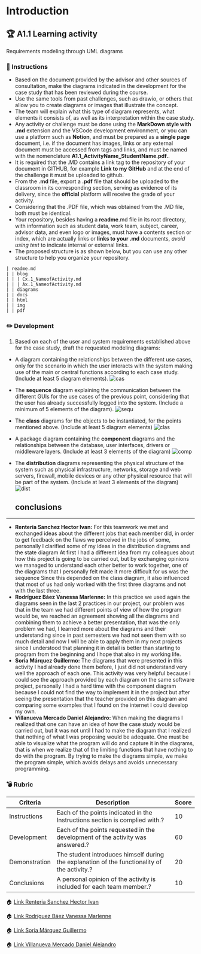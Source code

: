 # Introduction

## :trophy: A1.1 Learning activity

Requirements modeling through UML diagrams

### :blue_book: Instructions

- Based on the document provided by the advisor and other sources of consultation, make the diagrams indicated in the development for the case study that has been reviewed during the course.
- Use the same tools from past challenges, such as drawio, or others that allow you to create diagrams or images that illustrate the concept.
- The team will explain what this type of diagram represents, what elements it consists of, as well as its interpretation within the case study.
- Any activity or challenge must be done using the **MarkDown style with .md** extension and the VSCode development environment, or you can use a platform such as **Notion**, and must be prepared as a **single page** document, i.e. if the document has images, links or any external document must be accessed from tags and links, and must be named with the nomenclature **A1.1_ActivityName_StudentName.pdf.**.
- It is required that the .MD contains a link tag to the repository of your document in GITHUB, for example **Link to my GitHub** and at the end of the challenge it must be uploaded to github.
- From the **.md** file, export a **.pdf** file that should be uploaded to the classroom in its corresponding section, serving as evidence of its delivery, since the **official** platform will receive the grade of your activity.
- Considering that the .PDF file, which was obtained from the .MD file, both must be identical.
- Your repository, besides having a **readme**.md file in its root directory, with information such as student data, work team, subject, career, advisor data, and even logo or images, must have a contents section or index, which are actually links or **links to your .md** documents, _avoid using text_ to indicate internal or external links.
- The proposed structure is as shown below, but you can use any other structure to help you organize your repository.

```
| readme.md
| | blog
| | | Cx.1_NameofActivity.md
| | | Ax.1_NameofActivity.md
| | diagrams
| | docs
| | html
| | img
| | pdf    
```
### :pencil2: Development

1. Based on each of the user and system requirements established above for the case study, draft the requested modeling diagrams:

+ A diagram containing the relationships between the different use cases, only for the scenario in which the user interacts with the system making use of the main or central functions according to each case study. (Include at least 5 diagram elements).
  ![cas](../img/A1.1_Diagrama_Casos_de_Uso.png)
+ The **sequence** diagram explaining the communication between the different GUIs for the use cases of the previous point, considering that the user has already successfully logged into the system. (Include a minimum of 5 elements of the diagram).
  ![sequ](../img/Secuencia.drawio.png)
+ The **class** diagrams for the objects to be instantiated, for the points mentioned above. (Include at least 5 diagram elements)
  ![clas](../img/Clase.drawio.png)
+ A package diagram containing the **component** diagrams and the relationships between the database, user interfaces, drivers or middleware layers. (Include at least 3 elements of the diagram)
  ![comp](../img/componenteA1.1.png)
+ The **distribution** diagrams representing the physical structure of the system such as physical infrastructure, networks, storage and web servers, firewall, mobile devices or any other physical resource that will be part of the system. (Include at least 3 elements of the diagram)
  ![dist](../img/D.Dis.drawio.png)

  ## conclusions
___
- **Renteria Sanchez Hector Ivan:** For this teamwork we met and exchanged ideas about the different jobs that each member did, in order to get feedback on the flaws we perceived in the jobs of some, personally I clarified some of my ideas in the distribution diagrams and the state diagram At first I had a different idea from my colleagues about how this project is going to be carried out, but by exchanging opinions we managed to understand each other better to work together, one of the diagrams that I personally felt made it more difficult for us was the sequence Since this depended on the class diagram, it also influenced that most of us had only worked with the first three diagrams and not with the last three.
- **Rodríguez Báez Vanessa Marlenne:** In this practice we used again the diagrams seen in the last 2 practices in our project, our problem was that in the team we had different points of view of how the program would be, we reached an agreement showing all the diagrams and combining them to achieve a better presentation, that was the only problem we had, I learned more about the diagrams and their understanding since in past semesters we had not seen them with so much detail and now I will be able to apply them in my next projects since I understood that planning it in detail is better than starting to program from the beginning and I hope that also in my working life.
- **Soria Márquez Guillermo:** The diagrams that were presented in this activity I had already done them before, I just did not understand very well the approach of each one. This activity was very helpful because I could see the approach provided by each diagram on the same software project, personally I had a hard time with the component diagram because I could not find the way to implement it in the project but after seeing the presentation that the teacher provided on this diagram and comparing some examples that I found on the internet I could develop my own.
- **Villanueva Mercado Daniel Alejandro:** When making the diagrams I realized that one can have an idea of how the case study would be carried out, but it was not until I had to make the diagram that I realized that nothing of what I was proposing would be adequate. One must be able to visualize what the program will do and capture it in the diagrams, that is when we realize that of the limiting functions that have nothing to do with the program. By trying to make the diagrams simple, we make the program simple, which avoids delays and avoids unnecessary programming.

### :bomb: Rubric

| Criteria      | Description                                                                                  | Score   |
| ------------- | -------------------------------------------------------------------------------------------- | ------- |
| Instructions  | Each of the points indicated in the Instructions section is complied with.?                  | 10      |  
| Development   | Each of the points requested in the development of the activity was answered.?               | 60      |
| Demonstration | The student introduces himself during the explanation of the functionality of the activity.? | 20      |
| Conclusions   | A personal opinion of the activity is included for each team member.?                        | 10      |

:house: [Link Renteria Sanchez Hector Ivan](https://github.com/IvanRenteria/Analisis-Avanzado-de-Software)

:house: [Link Rodríguez Báez Vanessa Marlenne](https://github.com/vanessamRodriguez/Analisis-Avanzado-de-Software)

:house: [Link Soria Márquez Guillermo](https://github.com/GuillermoSoria97/Analisis_Avanzado_de_Software)

:house: [Link Villanueva Mercado Daniel Alejandro](https://github.com/Dany305/Analisis-Avanzado-de-Software)